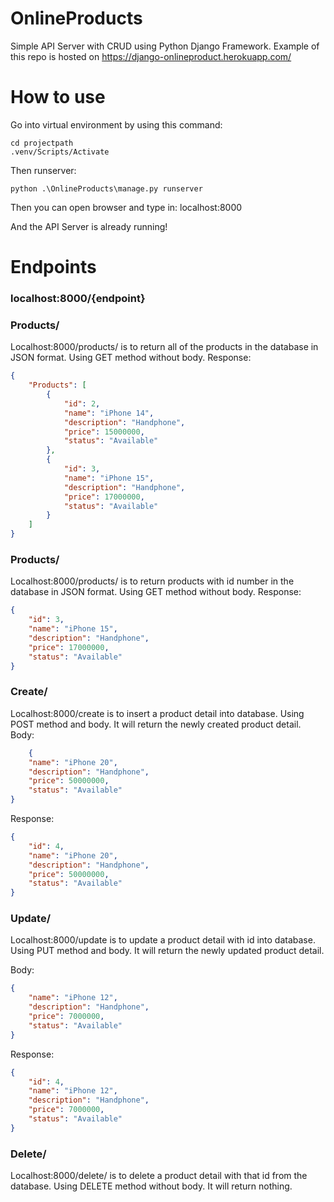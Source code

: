 # OnlineProducts
 Simple API Server with CRUD using Python Django Framework.
 Example of this repo is hosted on https://django-onlineproduct.herokuapp.com/

# How to use
Go into virtual environment by using this command:
```
cd projectpath
.venv/Scripts/Activate
```
Then runserver:
```
python .\OnlineProducts\manage.py runserver 
```
Then you can open browser and type in:
localhost:8000

And the API Server is already running!

# Endpoints
### localhost:8000/{endpoint}
###	Products/
Localhost:8000/products/ is to return all of the products in the database in JSON format. Using GET method without body.
Response:
```json
{
    "Products": [
        {
            "id": 2,
            "name": "iPhone 14",
            "description": "Handphone",
            "price": 15000000,
            "status": "Available"
        },
        {
            "id": 3,
            "name": "iPhone 15",
            "description": "Handphone",
            "price": 17000000,
            "status": "Available"
        }
    ]
}
```

###	Products/<id>
Localhost:8000/products/<id> is to return products with id number in the database in JSON format. Using GET method without body.
Response:
```json
{
    "id": 3,
    "name": "iPhone 15",
    "description": "Handphone",
    "price": 17000000,
    "status": "Available"
}
```


###	Create/
Localhost:8000/create is to insert a product detail into database. Using POST method and body. It will return the newly created product detail.
Body:
```json
	{
    "name": "iPhone 20",
    "description": "Handphone",
    "price": 50000000,
    "status": "Available"
}
```
Response:
```json
{
    "id": 4,
    "name": "iPhone 20",
    "description": "Handphone",
    "price": 50000000,
    "status": "Available"
}
```


###	Update/<id>
Localhost:8000/update is to update a product detail with id into database. Using PUT method and body. It will return the newly updated product detail.

Body:
```json
{
    "name": "iPhone 12",
    "description": "Handphone",
    "price": 7000000,
    "status": "Available"
}
```


Response:
```json
{
    "id": 4,
    "name": "iPhone 12",
    "description": "Handphone",
    "price": 7000000,
    "status": "Available"
}
```




###	Delete/<id>
Localhost:8000/delete/<id> is to delete a product detail with that id from the database. Using DELETE method without body. It will return nothing.
